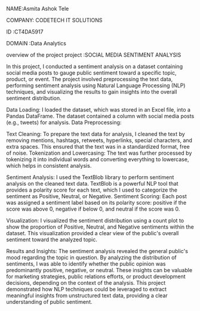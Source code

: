 
NAME:Asmita Ashok Tele

COMPANY: CODETECH IT SOLUTIONS

ID  :CT4DA5917

DOMAIN :Data Analytics

overview of the project
project :SOCIAL MEDIA SENTIMENT ANALYSIS

In this project, I conducted a sentiment analysis on a dataset containing social media posts to gauge public sentiment toward a specific topic,
product, or event. The project involved preprocessing the text data, performing sentiment analysis using Natural Language Processing (NLP) techniques,
and visualizing the results to gain insights into the overall sentiment distribution.

Data Loading:
I loaded the dataset, which was stored in an Excel file, into a Pandas DataFrame. The dataset contained a column with social media posts (e.g., tweets) for analysis.
Data Preprocessing:

Text Cleaning: To prepare the text data for analysis, I cleaned the text by removing mentions, hashtags, retweets, hyperlinks, special characters, 
and extra spaces. This ensured that the text was in a standardized format, free of noise.
Tokenization and Lowercasing: The text was further processed by tokenizing it into individual words and converting everything to lowercase, 
which helps in consistent analysis.

Sentiment Analysis:
I used the TextBlob library to perform sentiment analysis on the cleaned text data. TextBlob is a powerful NLP tool that provides a polarity 
score for each text, which I used to categorize the sentiment as Positive, Neutral, or Negative.
Sentiment Scoring: Each post was assigned a sentiment label based on its polarity score: positive if the score was above 0,
negative if below 0, and neutral if the score was 0.

Visualization:
I visualized the sentiment distribution using a count plot to show the proportion of Positive, Neutral, and Negative sentiments within the dataset. 
This visualization provided a clear view of the public's overall sentiment toward the analyzed topic.

Results and Insights:
The sentiment analysis revealed the general public's mood regarding the topic in question. By analyzing the distribution of sentiments, 
I was able to identify whether the public opinion was predominantly positive, negative, or neutral.
These insights can be valuable for marketing strategies, public relations efforts, or product development decisions, depending on the context of the analysis.
This project demonstrated how NLP techniques could be leveraged to extract meaningful insights from unstructured text data, 
providing a clear understanding of public sentiment.

